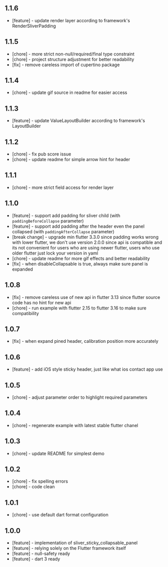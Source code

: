 ## 1.1.6

* [feature] - update render layer according to framework's RenderSliverPadding

## 1.1.5

* [chore] - more strict non-null/required/final type constraint
* [chore] - project structure adjustment for better readability
* [fix] - remove careless import of cupertino package

## 1.1.4

* [chore] - update gif source in readme for easier access

## 1.1.3

* [feature] - update ValueLayoutBuilder according to framework's LayoutBuilder

## 1.1.2

* [chore] - fix pub score issue
* [chore] - update readme for simple arrow hint for header

## 1.1.1

* [chore] - more strict field access for render layer

## 1.1.0

* [feature] - support add padding for sliver child (with `paddingBeforeCollapse` parameter)
* [feature] - support add padding after the header even the panel collapsed (with `paddingAfterCollapse` parameter)
* [break change] - upgrade min flutter 3.3.0 since padding works wrong with lower flutter, we don't use version 2.0.0
  since api is compatible and its not convenient for users who are using newer flutter, users who use older flutter just
  lock your version in yaml
* [chore] - update readme for more gif effects and better readability
* [fix] - when disableCollapsable is true, always make sure panel is expanded

## 1.0.8

* [fix] - remove careless use of new api in flutter 3.13 since flutter source code has no hint for new api
* [chore] - run example with flutter 2.15 to flutter 3.16 to make sure compatibility

## 1.0.7

* [fix] - when expand pined header, calibration position more accurately

## 1.0.6

* [feature] - add iOS style sticky header, just like what ios contact app use

## 1.0.5

* [chore] - adjust parameter order to highlight required parameters

## 1.0.4

* [chore] - regenerate example with latest stable flutter chanel

## 1.0.3

* [chore] - update README for simplest demo

## 1.0.2

* [chore] - fix spelling errors
* [chore] - code clean

## 1.0.1

* [chore] - use default dart format configuration

## 1.0.0

* [feature] - implementation of sliver_sticky_collapsable_panel
* [feature] - relying solely on the Flutter framework itself
* [feature] - null-safety ready
* [feature] - dart 3 ready
